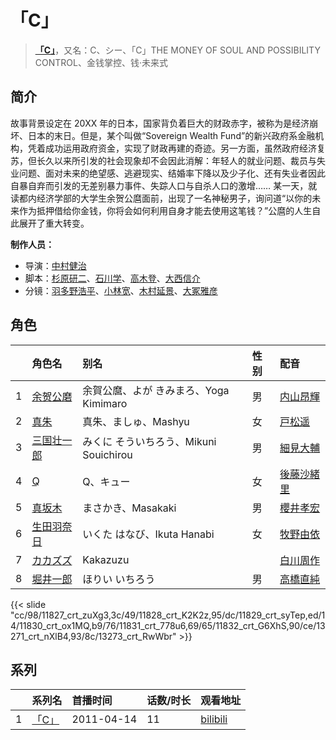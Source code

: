 # 「C」


> <u>**[「C」](http://bgm.tv/subject/10844)**</u>，又名：C、シー、「C」THE MONEY OF SOUL AND POSSIBILITY CONTROL、金钱掌控、钱·未来式

## 简介


故事背景设定在 20XX 年的日本，国家背负着巨大的财政赤字，被称为是经济崩坏、日本的末日。但是，某个叫做“Sovereign Wealth Fund”的新兴政府系金融机构，凭着成功运用政府资金，实现了财政再建的奇迹。另一方面，虽然政府经济复苏，但长久以来所引发的社会现象却不会因此消解：年轻人的就业问题、裁员与失业问题、面对未来的绝望感、逃避现实、结婚率下降以及少子化、还有失业者因此自暴自弃而引发的无差别暴力事件、失踪人口与自杀人口的激增……
某一天，就读都内经济学部的大学生余贺公麿面前，出现了一名神秘男子，询问道“以你的未来作为抵押借给你金钱，你将会如何利用自身才能去使用这笔钱？”公麿的人生自此展开了重大转变。

**制作人员：**
- 导演：[中村健治](http://bgm.tv/person/2037)
- 脚本：[杉原研二](http://bgm.tv/person/13891)、[石川学](http://bgm.tv/person/11939)、[高木登](http://bgm.tv/person/1765)、[大西信介](http://bgm.tv/person/1577)
- 分镜：[羽多野浩平](http://bgm.tv/person/21552)、[小林宽](http://bgm.tv/person/13186)、[木村延景](http://bgm.tv/person/13112)、[大冢雅彦](http://bgm.tv/person/760)

## 角色

|     |   角色名   |   别名  | 性别 |  配音  |
|:--- |:------  |:----      |:---  |:--   |
| 1 | [余贺公磨](http://bgm.tv/character/11827) | 余賀公麿、よが きみまろ、Yoga Kimimaro | 男 | [内山昂輝](http://bgm.tv/person/5768) |
| 2 | [真朱](http://bgm.tv/character/11828) | 真朱、ましゅ、Mashyu | 女 | [戸松遥](http://bgm.tv/person/4856) |
| 3 | [三国壮一郎](http://bgm.tv/character/11829) | みくに そういちろう、Mikuni Souichirou | 男 | [細見大輔](http://bgm.tv/person/6185) |
| 4 | [Q](http://bgm.tv/character/11830) | Q、キュー | 女 | [後藤沙緒里](http://bgm.tv/person/4772) |
| 5 | [真坂木](http://bgm.tv/character/11831) | まさかき、Masakaki | 男 | [櫻井孝宏](http://bgm.tv/person/4015) |
| 6 | [生田羽奈日](http://bgm.tv/character/11832) | いくた はなび、Ikuta Hanabi | 女 | [牧野由依](http://bgm.tv/person/4703) |
| 7 | [カカズズ](http://bgm.tv/character/13271) | Kakazuzu |  | [白川周作](http://bgm.tv/person/14128) |
| 8 | [堀井一郎](http://bgm.tv/character/13273) | ほりい いちろう | 男 | [高橋直純](http://bgm.tv/person/7447) |

{{< slide "cc/98/11827_crt_zuXg3,3c/49/11828_crt_K2K2z,95/dc/11829_crt_syTep,ed/14/11830_crt_ox1MQ,b9/76/11831_crt_778u6,69/65/11832_crt_G6XhS,90/ce/13271_crt_nXlB4,93/8c/13273_crt_RwWbr" >}}

## 系列

|     |   系列名   |   首播时间  | 话数/时长  | 观看地址 |
|:---  |:------    |:----      |:---       |:---  |
| 1 |[「C」](https://bgm.tv/subject/10844)| 2011-04-14 | 11 | [bilibili](https://www.bilibili.com/bangumi/play/ep15512)  |



